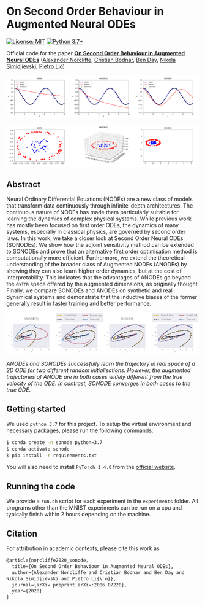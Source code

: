 # On Second Order Behaviour in Augmented Neural ODEs 
[![License: MIT](https://img.shields.io/badge/License-MIT-yellow.svg)](https://github.com/a-norcliffe/sonode/blob/master/LICENSE) [![Python 3.7+](https://img.shields.io/badge/python-3.7+-blue.svg)](https://www.python.org/downloads/release/python-370/)

Official code for the paper [**On Second Order Behaviour in Augmented Neural ODEs**](http://arxiv.org/abs/2006.07220)
 ([Alexander Norcliffe](https://twitter.com/alexnorcliffe98), 
 [Cristian Bodnar](https://crisbodnar.github.io/), 
 [Ben Day](https://www.cl.cam.ac.uk/~bjd39/), 
 [Nikola Simidjievski](https://scholar.google.com/citations?user=T5l2R6IAAAAJ&hl=en),
  [Pietro Liò](https://www.cl.cam.ac.uk/~pl219/))
  
  ![NODE vs ANODE vs SONODE learning a cosine](figures/quick_cos.gif)
  
 ![NODE vs ANODE vs SONODE on the nested spheres problem](figures/g_gif.gif)


## Abstract 

Neural Ordinary Differential Equations (NODEs) are a new class of models that transform data continuously through 
infinite-depth architectures. The continuous nature of NODEs has made them particularly suitable for learning the
dynamics of complex physical systems. While previous work has mostly been focused on first order ODEs, the dynamics of 
many systems, especially in classical physics, are governed by second order laws. In this work, we take a closer look 
at Second Order Neural ODEs (SONODEs). We show how the adjoint sensitivity method can be extended to SONODEs and prove 
that an alternative first order optimisation method is computationally more efficient. Furthermore, we extend the 
theoretical understanding of the broader class of Augmented NODEs (ANODEs) by showing they can also learn higher order 
dynamics, but at the cost of interpretability. This indicates that the advantages of ANODEs go beyond the extra space 
offered by the augmented dimensions, as originally thought. Finally, we compare SONODEs and ANODEs on synthetic and 
real dynamical systems and demonstrate that the inductive biases of the former generally result in faster training 
and better performance. 

![SONODE vs ANODE(2) learning a 2D function](figures/interpretability.png)

*ANODEs and SONODEs successfully learn the trajectory in real space of a 2D ODE for two different random initialisations. 
However, the augmented trajectories of ANODE are in both cases widely different from the true velocity of the ODE. 
In contrast, SONODE converges in both cases to the true ODE.*

## Getting started

We used `python 3.7` for this project. To setup the virtual environment and necessary packages, please run the following commands:
```bash
$ conda create -n sonode python=3.7
$ conda activate sonode
$ pip install -r requirements.txt
```
You will also need to install `PyTorch 1.4.0` from the [official website](https://pytorch.org/).

## Running the code

We provide a `run.sh` script for each experiment in the `experiments` folder. 
All programs other than the MNIST experiments can be run on a cpu and typically finish within 2 hours 
depending on the machine. 

## Citation
For attribution in academic contexts, please cite this work as
```
@article{norcliffe2020_sonode,
  title={On Second Order Behaviour in Augmented Neural ODEs},
  author={Alexander Norcliffe and Cristian Bodnar and Ben Day and Nikola Simidjievski and Pietro Li{\`o}},
  journal={arXiv preprint arXiv:2006.07220},
  year={2020}
}
```




